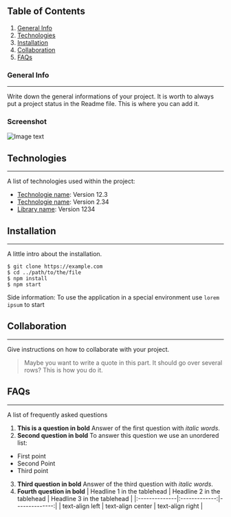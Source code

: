 ## Table of Contents

1. [General Info](#general-info)
2. [Technologies](#technologies)
3. [Installation](#installation)
4. [Collaboration](#collaboration)
5. [FAQs](#faqs)

### General Info

---

Write down the general informations of your project. It is worth to always put a project status in the Readme file. This is where you can add it.

### Screenshot

![Image text](https://www.united-internet.de/fileadmin/user_upload/Brands/Downloads/Logo_IONOS_by.jpg)

## Technologies

---

A list of technologies used within the project:

- [Technologie name](https://example.com): Version 12.3
- [Technologie name](https://example.com): Version 2.34
- [Library name](https://example.com): Version 1234

## Installation

---

A little intro about the installation.

```
$ git clone https://example.com
$ cd ../path/to/the/file
$ npm install
$ npm start
```

Side information: To use the application in a special environment use `lorem ipsum` to start

## Collaboration

---

Give instructions on how to collaborate with your project.

> Maybe you want to write a quote in this part.
> It should go over several rows?
> This is how you do it.

## FAQs

---

A list of frequently asked questions

1. **This is a question in bold**
   Answer of the first question with _italic words_.
2. **Second question in bold**
   To answer this question we use an unordered list:

- First point
- Second Point
- Third point

3. **Third question in bold**
   Answer of the third question with _italic words_.
4. **Fourth question in bold**
   | Headline 1 in the tablehead | Headline 2 in the tablehead | Headline 3 in the tablehead |
   |:--------------|:-------------:|--------------:|
   | text-align left | text-align center | text-align right |
